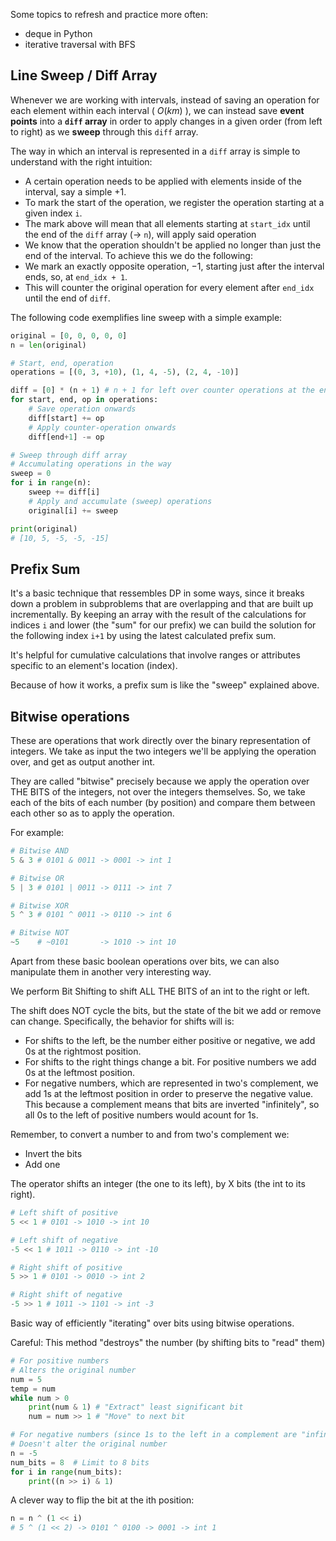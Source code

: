 Some topics to refresh and practice more often:

- deque in Python
- iterative traversal with BFS

## Line Sweep / Diff Array

Whenever we are working with intervals, instead of saving an operation for each element within each interval ( $O(km)$ ), we can instead save **event points** into a **`diff` array** in order to apply changes in a given order (from left to right) as we **sweep** through this `diff` array.

The way in which an interval is represented in a `diff` array is simple to understand with the right intuition:

- A certain operation needs to be applied with elements inside of the interval, say a simple $+1$.
- To mark the start of the operation, we register the operation starting at a given index `i`.
- The mark above will mean that all elements starting at `start_idx` until the end of the `diff` array ($\rightarrow$ `n`), will apply said operation
- We know that the operation shouldn't be applied no longer than just the end of the interval. To achieve this we do the following:
- We mark an exactly opposite operation, $-1$, starting just after the interval ends, so, at `end_idx + 1`.
- This will counter the original operation for every element after `end_idx` until the end of `diff`.

The following code exemplifies line sweep with a simple example:

```py
original = [0, 0, 0, 0, 0]
n = len(original)

# Start, end, operation
operations = [(0, 3, +10), (1, 4, -5), (2, 4, -10)]

diff = [0] * (n + 1) # n + 1 for left over counter operations at the end
for start, end, op in operations:
    # Save operation onwards
    diff[start] += op
    # Apply counter-operation onwards
    diff[end+1] -= op

# Sweep through diff array
# Accumulating operations in the way
sweep = 0
for i in range(n):
    sweep += diff[i]
    # Apply and accumulate (sweep) operations 
    original[i] += sweep

print(original)
# [10, 5, -5, -5, -15]
```

## Prefix Sum

It's a basic technique that ressembles DP in some ways, since it breaks down a problem in subproblems that are overlapping and that are built up incrementally. By keeping an array with the result of the calculations for indices `i` and lower (the "sum" for our prefix) we can build the solution for the following index `i+1` by using the latest calculated prefix sum.

It's helpful for cumulative calculations that involve ranges or attributes specific to an element's location (index).

Because of how it works, a prefix sum is like the "sweep" explained above.

## Bitwise operations

These are operations that work directly over the binary representation of integers. We take as input the two integers we'll be applying the operation over, and get as output another int.

They are called "bitwise" precisely because we apply the operation over THE BITS of the integers, not over the integers themselves. So, we take each of the bits of each number (by position) and compare them between each other so as to apply the operation.

For example:

```python
# Bitwise AND
5 & 3 # 0101 & 0011 -> 0001 -> int 1

# Bitwise OR
5 | 3 # 0101 | 0011 -> 0111 -> int 7

# Bitwise XOR
5 ^ 3 # 0101 ^ 0011 -> 0110 -> int 6

# Bitwise NOT
~5    # ~0101       -> 1010 -> int 10
```

Apart from these basic boolean operations over bits, we can also manipulate them in another very interesting way.

We perform Bit Shifting to shift ALL THE BITS of an int to the right or left.

The shift does NOT cycle the bits, but the state of the bit we add or remove can change. Specifically, the behavior for shifts will is:

- For shifts to the left, be the number either positive or negative, we add 0s at the rightmost position.
- For shifts to the right things change a bit. For positive numbers we add 0s at the leftmost position. 
- For negative numbers, which are represented in two's complement, we add 1s at the leftmost position in order to preserve the negative value. This because a complement means that bits are inverted "infinitely", so all 0s to the left of positive numbers would acount for 1s.

Remember, to convert a number to and from two's complement we:

- Invert the bits
- Add one

The operator shifts an integer (the one to its left), by X bits (the int to its right).

```python
# Left shift of positive
5 << 1 # 0101 -> 1010 -> int 10

# Left shift of negative
-5 << 1 # 1011 -> 0110 -> int -10

# Right shift of positive
5 >> 1 # 0101 -> 0010 -> int 2

# Right shift of negative
-5 >> 1 # 1011 -> 1101 -> int -3
```

Basic way of efficiently "iterating" over bits using bitwise operations.

Careful: This method "destroys" the number (by shifting bits to "read" them)

```python
# For positive numbers
# Alters the original number
num = 5
temp = num
while num > 0
    print(num & 1) # "Extract" least significant bit
    num = num >> 1 # "Move" to next bit

# For negative numbers (since 1s to the left in a complement are "infinite")
# Doesn't alter the original number
n = -5
num_bits = 8  # Limit to 8 bits
for i in range(num_bits):
    print((n >> i) & 1)
```

A clever way to flip the bit at the ith position:

```python
n = n ^ (1 << i)
# 5 ^ (1 << 2) -> 0101 ^ 0100 -> 0001 -> int 1
```